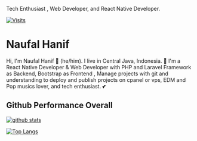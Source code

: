 Tech Enthusiast , Web Developer, and React Native Developer.

[![Visits](https://gpvc.arturio.dev/nahansans)](https://github.com/nahansans)

# Naufal Hanif

Hi, I'm Naufal Hanif 👨 (he/him). I live in Central Java, Indonesia. 🙌 I'm a React Native Developer & Web Developer with PHP and Laravel Framework as Backend, Bootstrap as Frontend , Manage projects with git and understanding to deploy and publish projects on cpanel or vps, EDM and Pop musics lover, and tech enthusiast. 💕

## Github Performance Overall

[![github stats](https://github-readme-stats.vercel.app/api?username=nahansans&show_icons=true&theme=radical)](https://github.com/nahansans)

[![Top Langs](https://github-readme-stats.vercel.app/api/top-langs/?username=nahansans&layout=compact&theme=radical)](https://github.com/nahansans)

<!--
**nahansans/nahansans** is a ✨ _special_ ✨ repository because its `README.md` (this file) appears on your GitHub profile.

Here are some ideas to get you started:

- 🔭 I’m currently working on ...
- 🌱 I’m currently learning ...
- 👯 I’m looking to collaborate on ...
- 🤔 I’m looking for help with ...
- 💬 Ask me about ...
- 📫 How to reach me: ...
- 😄 Pronouns: ...
- ⚡ Fun fact: ...
-->
